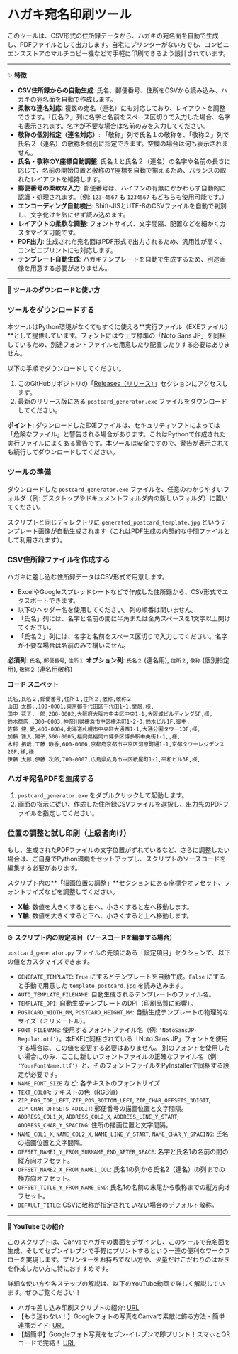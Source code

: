 # ハガキ宛名印刷ツール

このツールは、CSV形式の住所録データから、ハガキの宛名面を自動で生成し、PDFファイルとして出力します。自宅にプリンターがない方でも、コンビニエンスストアのマルチコピー機などで手軽に印刷できるよう設計されています。

---

✨ **特徴**

* **CSV住所録からの自動生成**: 氏名、郵便番号、住所をCSVから読み込み、ハガキの宛名面を自動で作成します。
* **柔軟な連名対応**: 複数の宛名（連名）にも対応しており、レイアウトを調整できます。「氏名２」列に名字と名前をスペース区切りで入力した場合、名字も表示されます。名字が不要な場合は名前のみを入力してください。
* **敬称の個別指定（連名対応）**: 「敬称」列で氏名１の敬称を、「敬称２」列で氏名２（連名）の敬称を個別に指定できます。空欄の場合は何も表示されません。
* **氏名・敬称のY座標自動調整**: 氏名１と氏名２（連名）の名字や名前の長さに応じて、名前の開始位置と敬称のY座標を自動で揃えるため、バランスの取れたレイアウトを維持します。
* **郵便番号の柔軟な入力**: 郵便番号は、ハイフンの有無にかかわらず自動的に認識・処理されます。（例: `123-4567` も `1234567` もどちらも使用可能です。）
* **エンコーディング自動検出**: Shift-JISとUTF-8のCSVファイルを自動で判別し、文字化けを気にせず読み込めます。
* **レイアウトの柔軟な調整**: フォントサイズ、文字間隔、配置などを細かくカスタマイズ可能です。
* **PDF出力**: 生成された宛名面はPDF形式で出力されるため、汎用性が高く、コンビニプリントにも対応します。
* **テンプレート自動生成**: ハガキテンプレートを自動で生成するため、別途画像を用意する必要がありません。

---

🚀 **ツールのダウンロードと使い方**

### ツールをダウンロードする

本ツールはPython環境がなくてもすぐに使える**実行ファイル（EXEファイル）**として提供しています。フォントにはウェブ標準の「Noto Sans JP」を同梱しているため、別途フォントファイルを用意したり配置したりする必要はありません。

以下の手順でダウンロードしてください。

1.  このGitHubリポジトリの「[Releases（リリース）](https://github.com/YOUR_USERNAME/YOUR_REPOSITORY_NAME/releases)」セクションにアクセスします。
2.  最新のリリース版にある `postcard_generator.exe` ファイルをダウンロードしてください。

**ポイント**: ダウンロードしたEXEファイルは、セキュリティソフトによっては「危険なファイル」と警告される場合があります。これはPythonで作成された実行ファイルによくある警告です。本ツールは安全ですので、警告が表示されても続行してダウンロードしてください。

### ツールの準備

ダウンロードした `postcard_generator.exe` ファイルを、任意のわかりやすいフォルダ（例: デスクトップやドキュメントフォルダ内の新しいフォルダ）に置いてください。

スクリプトと同じディレクトリに `generated_postcard_template.jpg` というテンプレート画像が自動生成されます（これはPDF生成の内部的な中間ファイルとして利用されます）。

### CSV住所録ファイルを作成する

ハガキに差し込む住所録データはCSV形式で用意します。

* ExcelやGoogleスプレッドシートなどで作成した住所録から、CSV形式でエクスポートできます。
* 以下のヘッダー名を使用してください。列の順番は問いません。
* 「氏名」列には、名字と名前の間に半角または全角スペースを1文字以上開けてください。
* 「氏名２」列には、名字と名前をスペース区切りで入力してください。名字が不要な場合は名前のみで構いません。

**必須列**: `氏名`, `郵便番号`, `住所１`
**オプション列**: `氏名２` (連名用), `住所２`, `敬称` (個別指定用), `敬称２` (連名用敬称)

**コード スニペット**

```csv
氏名,氏名２,郵便番号,住所１,住所２,敬称,敬称２
山田 太郎,,100-0001,東京都千代田区千代田1-1,皇居,様,
田中 花子,一郎,200-0002,大阪府大阪市中央区中央1-1,大阪城ビルディング5F,様,
鈴木商店,,300-0003,神奈川県横浜市中区横浜町1-2-3,鈴木ビル1F,御中,
佐藤 健,愛,400-0004,北海道札幌市中央区大通西1-1,大通公園タワー10F,様,
加藤 雅人,陽子,500-0005,福岡県福岡市博多区博多駅中央街1-1,,様,
木村 拓哉,工藤 静香,600-0006,京都府京都市中京区河原町通1-1,京都タワーレジデンス20F,様,様
伊藤 太郎,伊藤 次郎,700-0007,広島県広島市中区紙屋町1-1,平和ビル3F,様,
````

### ハガキ宛名PDFを生成する

1.  `postcard_generator.exe` をダブルクリックして起動します。
2.  画面の指示に従い、作成した住所録CSVファイルを選択し、出力先のPDFファイルを指定してください。

### 位置の調整と試し印刷（上級者向け）

もし、生成されたPDFファイルの文字位置がずれているなど、さらに調整したい場合は、ご自身でPython環境をセットアップし、スクリプトのソースコードを編集する必要があります。

スクリプト内の\*\*「描画位置の調整」\*\*セクションにある座標やオフセット、フォントサイズなどを調整してください。

  * **X軸**: 数値を大きくすると右へ、小さくすると左へ移動します。
  * **Y軸**: 数値を大きくすると下へ、小さくすると上へ移動します。

-----

⚙️ **スクリプト内の設定項目（ソースコードを編集する場合）**

`postcard_generator.py` ファイルの先頭にある「設定項目」セクションで、以下の値をカスタマイズできます。

  * `GENERATE_TEMPLATE`: `True` にするとテンプレートを自動生成。`False` にすると手動で用意した `template_postcard.jpg` を読み込みます。
  * `AUTO_TEMPLATE_FILENAME`: 自動生成されるテンプレートのファイル名。
  * `TEMPLATE_DPI`: 自動生成テンプレートのDPI（印刷品質に影響）。
  * `POSTCARD_WIDTH_MM`, `POSTCARD_HEIGHT_MM`: 自動生成テンプレートの物理的なサイズ（ミリメートル）。
  * `FONT_FILENAME`: 使用するフォントファイル名（例: `'NotoSansJP-Regular.otf'`）。本EXEに同梱されている「Noto Sans JP」フォントを使用する場合は、この値を変更する必要はありません。 別のフォントを使用したい場合にのみ、ここに新しいフォントファイルの正確なファイル名（例: `'YourFontName.ttf'`）と、そのフォントファイルをPyInstallerで同梱する設定が必要です。
  * `NAME_FONT_SIZE` など: 各テキストのフォントサイズ
  * `TEXT_COLOR`: テキストの色（RGB値）
  * `ZIP_POS_TOP_LEFT`, `ZIP_POS_BOTTOM_LEFT`, `ZIP_CHAR_OFFSETS_3DIGIT`, `ZIP_CHAR_OFFSETS_4DIGIT`: 郵便番号の描画位置と文字間隔。
  * `ADDRESS_COL1_X`, `ADDRESS_COL2_X`, `ADDRESS_LINE_Y_START`, `ADDRESS_CHAR_Y_SPACING`: 住所の描画位置と文字間隔。
  * `NAME_COL1_X`, `NAME_COL2_X`, `NAME_LINE_Y_START`, `NAME_CHAR_Y_SPACING`: 氏名の描画位置と文字間隔。
  * `OFFSET_NAME1_Y_FROM_SURNAME_END_AFTER_SPACE`: 名字と氏名1の名前の間の縦方向オフセット。
  * `OFFSET_NAME2_X_FROM_NAME1_COL`: 氏名1の列から氏名2（連名）の列までの横方向オフセット。
  * `OFFSET_TITLE_Y_FROM_NAME_END`: 氏名1の名前の末尾から敬称までの縦方向オフセット。
  * `DEFAULT_TITLE`: CSVに敬称が指定されていない場合のデフォルト敬称。

-----

🎥 **YouTubeでの紹介**

このスクリプトは、Canvaでハガキの裏面をデザインし、このツールで宛名面を生成、そしてセブンイレブンで手軽にプリントするという一連の便利なワークフローを実現します。プリンターをお持ちでない方や、少量だけこだわりのはがきを作成したい方に特におすすめです。

詳細な使い方や各ステップの解説は、以下のYouTube動画で詳しく解説しています。ぜひご覧ください！

  * ハガキ差し込み印刷スクリプトの紹介: [URL](https://youtu.be/_GyQ2wwL5iM) 
  * 【もう迷わない！】Googleフォトの写真をCanvaで素敵に飾る方法 - 簡単連携ガイド: [URL](https://youtu.be/QPr9As0V2hg) 
  * 【超簡単】Googleフォト写真をセブン-イレブンで即プリント！スマホとQRコードで完結！ [URL](https://youtu.be/KGGtGMDfG6k)
